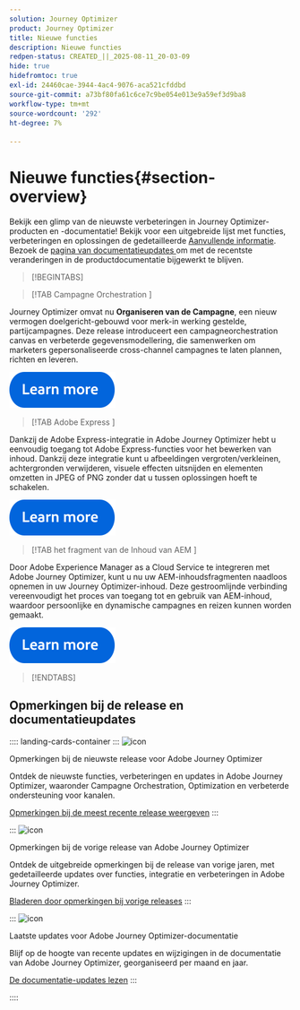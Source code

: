 ```yaml
---
solution: Journey Optimizer
product: Journey Optimizer
title: Nieuwe functies
description: Nieuwe functies
redpen-status: CREATED_||_2025-08-11_20-03-09
hide: true
hidefromtoc: true
exl-id: 24460cae-3944-4ac4-9076-aca521cfddbd
source-git-commit: a73bf80fa61c6ce7c9be054e013e9a59ef3d9ba8
workflow-type: tm+mt
source-wordcount: '292'
ht-degree: 7%

---
```


# Nieuwe functies{#section-overview}

Bekijk een glimp van de nieuwste verbeteringen in Journey Optimizer-producten en -documentatie! Bekijk voor een uitgebreide lijst met functies, verbeteringen en oplossingen de gedetailleerde [Aanvullende informatie](../using/rn/release-notes.md). Bezoek de [ pagina van documentatieupdates ](../using/rn/documentation-updates.md) om met de recentste veranderingen in de productdocumentatie bijgewerkt te blijven.

>[!BEGINTABS]

>[!TAB  Campagne Orchestration ]

Journey Optimizer omvat nu **Organiseren van de Campagne**, een nieuw vermogen doelgericht-gebouwd voor merk-in werking gestelde, partijcampagnes. Deze release introduceert een campagneorchestration canvas en verbeterde gegevensmodellering, die samenwerken om marketers gepersonaliseerde cross-channel campagnes te laten plannen, richten en leveren.

[![ leer meer ](../using/assets/do-not-localize/learn-more-button.svg)](../using/orchestrated/gs-orchestrated-campaigns.md)

>[!TAB  Adobe Express ]

Dankzij de Adobe Express-integratie in Adobe Journey Optimizer hebt u eenvoudig toegang tot Adobe Express-functies voor het bewerken van inhoud. Dankzij deze integratie kunt u afbeeldingen vergroten/verkleinen, achtergronden verwijderen, visuele effecten uitsnijden en elementen omzetten in JPEG of PNG zonder dat u tussen oplossingen hoeft te schakelen.

[![ leer meer ](../using/assets/do-not-localize/learn-more-button.svg)](../using/integrations/express.md)

<!--
>[!TAB AI Assistant]

Immerse yourself in a hands-on experience with our [AI Assistant](../help/using/content-management/gs-generative.md) live feature preview, designed to let you explore its features firsthand and fully understand its capabilities.

[![learn more](../using/assets/do-not-localize/try-it-button.svg)](https://experienceleague.adobe.com/en/apps/journey-optimizer/ai-assistant-content-accelerator){target="_blank"}-->

>[!TAB  het fragment van de Inhoud van AEM ]

Door Adobe Experience Manager as a Cloud Service te integreren met Adobe Journey Optimizer, kunt u nu uw AEM-inhoudsfragmenten naadloos opnemen in uw Journey Optimizer-inhoud. Deze gestroomlijnde verbinding vereenvoudigt het proces van toegang tot en gebruik van AEM-inhoud, waardoor persoonlijke en dynamische campagnes en reizen kunnen worden gemaakt.

[![ leer meer ](../using/assets/do-not-localize/learn-more-button.svg)](../using/integrations/aem-fragments.md)


>[!ENDTABS]

## Opmerkingen bij de release en documentatieupdates

:::: landing-cards-container
:::
![icon]( https://cdn.experienceleague.adobe.com/icons/list-check.svg)

Opmerkingen bij de nieuwste release voor Adobe Journey Optimizer

Ontdek de nieuwste functies, verbeteringen en updates in Adobe Journey Optimizer, waaronder Campagne Orchestration, Optimization en verbeterde ondersteuning voor kanalen.

[Opmerkingen bij de meest recente release weergeven](../using/rn/release-notes.md)
:::

:::
![icon]( https://cdn.experienceleague.adobe.com/icons/book.svg)

Opmerkingen bij de vorige release van Adobe Journey Optimizer

Ontdek de uitgebreide opmerkingen bij de release van vorige jaren, met gedetailleerde updates over functies, integratie en verbeteringen in Adobe Journey Optimizer.

[Bladeren door opmerkingen bij vorige releases](previous-rn-new-landing-page.md)
:::

:::
![icon]( https://cdn.experienceleague.adobe.com/icons/book.svg)

Laatste updates voor Adobe Journey Optimizer-documentatie

Blijf op de hoogte van recente updates en wijzigingen in de documentatie van Adobe Journey Optimizer, georganiseerd per maand en jaar.

[De documentatie-updates lezen](../using/rn/documentation-updates.md)
:::

::::
